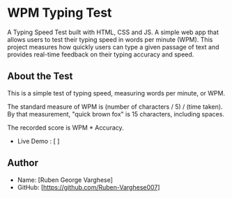 # WPM Typing Test
A Typing Speed Test built with HTML, CSS and JS. A simple web app that allows users to test their typing speed in words per minute (WPM). 
This project measures how quickly users can type a given passage of text and provides real-time feedback on their typing accuracy and speed.

## About the Test
This is a simple test of typing speed, measuring words per minute, or WPM.

The standard measure of WPM is (number of characters / 5) / (time taken). 
By that measurement, "quick brown fox" is 15 characters, including spaces.

The recorded score is WPM * Accuracy.

- Live Demo : [  ]

## Author
- Name:  [Ruben George Varghese]
- GitHub: [https://github.com/Ruben-Varghese007]

